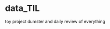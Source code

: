  # data_TIL
toy project dumster and daily review of everything
 
 
 
 
  
   
 
    
 
 
 
 
 
 
 
 
 
 
 
 
  
